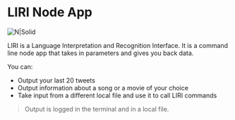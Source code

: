 # LIRI Node App

![N|Solid](http://www.macessence.com/wp-content/uploads/2016/11/siri_full.jpeg)

LIRI is a Language Interpretation and Recognition Interface. It is a command line node app that takes in parameters and gives you back data.

You can:
  - Output your last 20 tweets
  - Output information about a song or a movie of your choice
  - Take input from a different local file and use it to call LIRI commands
 
> Output is logged in the terminal and in a local file.
